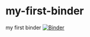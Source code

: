 # my-first-binder
my first binder 
[![Binder](https://mybinder.org/badge_logo.svg)](https://mybinder.org/v2/gh/AstroStew/my-first-binder/HEAD?urlpath=%2Ftree)
